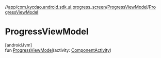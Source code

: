 //[app](../../../index.md)/[com.kycdao.android.sdk.ui.progress_screen](../index.md)/[ProgressViewModel](index.md)/[ProgressViewModel](-progress-view-model.md)

# ProgressViewModel

[androidJvm]\
fun [ProgressViewModel](-progress-view-model.md)(activity: [ComponentActivity](https://developer.android.com/reference/kotlin/androidx/activity/ComponentActivity.html))
